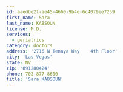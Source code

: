 ```yaml
---
id: aaedbe2f-ae45-4660-9b4e-6c4079ee7259
first_name: Sara
last_name: KABSOUN
license: M.D.
services:
  - geriatrics
category: doctors
address: '2716 N Tenaya Way    4th Floor'
city: 'Las Vegas'
state: NV
zip: '891280424'
phone: 702-877-8600
title: 'Sara KABSOUN'
---
```

